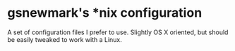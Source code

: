 # gsnewmark's *nix configuration
A set of configuration files I prefer to use. Slightly OS X oriented, but
should be easily tweaked to work with a Linux.
